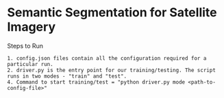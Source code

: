 # Semantic Segmentation for Satellite Imagery
Steps to Run

    1. config.json files contain all the configuration required for a particular run.
    2. driver.py is the entry point for our training/testing. The script runs in two modes - "train" and "test".
    4. Command to start training/test = "python driver.py mode <path-to-config-file>"
